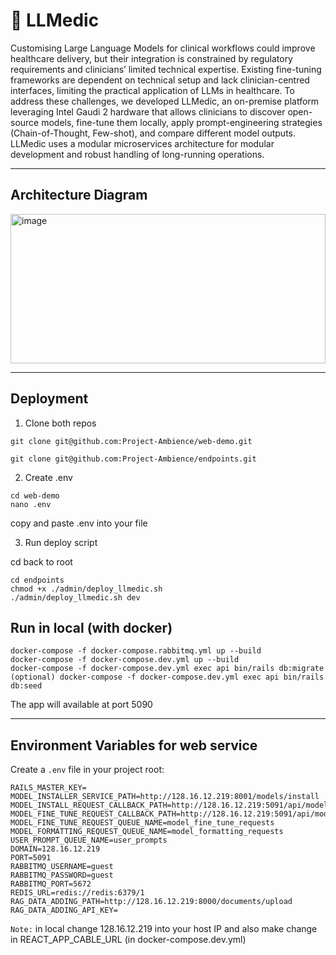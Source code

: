 # 🚀 LLMedic 

Customising Large Language Models for clinical workflows could improve healthcare delivery, but their
integration is constrained by regulatory requirements and clinicians’ limited technical expertise. Existing
fine-tuning frameworks are dependent on technical setup and lack clinician-centred interfaces, limiting
the practical application of LLMs in healthcare. To address these challenges, we developed LLMedic, an
on-premise platform leveraging Intel Gaudi 2 hardware that allows clinicians to discover open-source models,
fine-tune them locally, apply prompt-engineering strategies (Chain-of-Thought, Few-shot), and compare
different model outputs. LLMedic uses a modular microservices architecture for modular development and
robust handling of long-running operations. 

---

## Architecture Diagram

<img width="504" height="239" alt="image" src="https://github.com/user-attachments/assets/d0574263-e168-4abb-9905-dfa557468f5b" />

---

## Deployment

1. Clone both repos

```
git clone git@github.com:Project-Ambience/web-demo.git
```

```
git clone git@github.com:Project-Ambience/endpoints.git
```

2. Create .env

```
cd web-demo
nano .env
```

copy and paste .env into your file

3. Run deploy script

cd back to root

```
cd endpoints
chmod +x ./admin/deploy_llmedic.sh
./admin/deploy_llmedic.sh dev
```

## Run in local (with docker)

```
docker-compose -f docker-compose.rabbitmq.yml up --build
docker-compose -f docker-compose.dev.yml up --build
docker-compose -f docker-compose.dev.yml exec api bin/rails db:migrate
(optional) docker-compose -f docker-compose.dev.yml exec api bin/rails db:seed
```
The app will available at port 5090

---

## Environment Variables for web service

Create a `.env` file in your project root:

```
RAILS_MASTER_KEY=
MODEL_INSTALLER_SERVICE_PATH=http://128.16.12.219:8001/models/install
MODEL_INSTALL_REQUEST_CALLBACK_PATH=http://128.16.12.219:5091/api/model_install_requests/update_status
MODEL_FINE_TUNE_REQUEST_CALLBACK_PATH=http://128.16.12.219:5091/api/model_fine_tune_requests/update_status
MODEL_FINE_TUNE_REQUEST_QUEUE_NAME=model_fine_tune_requests
MODEL_FORMATTING_REQUEST_QUEUE_NAME=model_formatting_requests
USER_PROMPT_QUEUE_NAME=user_prompts
DOMAIN=128.16.12.219
PORT=5091
RABBITMQ_USERNAME=guest
RABBITMQ_PASSWORD=guest
RABBITMQ_PORT=5672
REDIS_URL=redis://redis:6379/1
RAG_DATA_ADDING_PATH=http://128.16.12.219:8000/documents/upload
RAG_DATA_ADDING_API_KEY=
```

`Note:` in local change 128.16.12.219 into your host IP and also make change in REACT_APP_CABLE_URL (in docker-compose.dev.yml)
